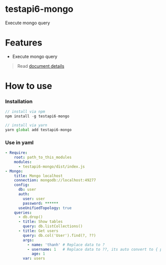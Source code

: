 # testapi6-mongo
Execute mongo query

# Features
- Execute mongo query

> Read [document details](./docs/modules.md)

# How to use
### Installation
```javascript
// install via npm
npm install -g testapi6-mongo

// install via yarn
yarn global add testapi6-mongo
```

### Use in yaml
```yaml
- Require:
    root: path_to_this_modules
    modules:
      - testapi6-mongo/dist/index.js
- Mongo:
    title: Mongo localhost
    connection: mongodb://localhost:49277
    config:
      db: user
      auth:
        user: user
        password: ******
      useUnifiedTopology: true
    queries: 
      - db.drop()
      - title: Show tables
        query: db.listCollections()
      - title: Get users
        query: db.col('User').find(?, ??)
        args:
          - name: 'thanh' # Replace data to ?
          - username: 1   # Replace data to ??, its auto convert to { projection: ? }
            age: 1
        var: users
```
